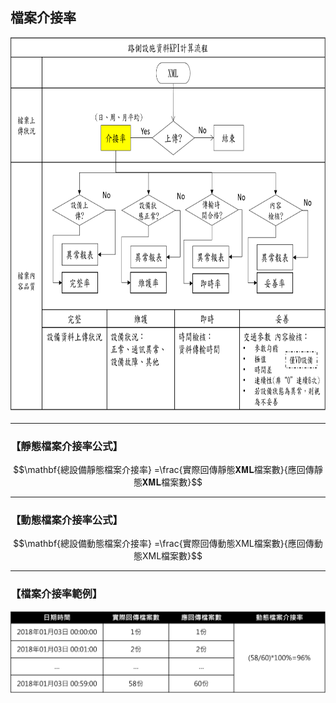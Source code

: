 ## 檔案介接率
     
     
   <div align=center><img src="https://github.com/trafficmotc/UploadInformation/blob/master/KPI/KPI計算流程之介接率.png" width="800" height="600" /></div>
     

----

### 【靜態檔案介接率公式】

$$\mathbf{總設備靜態檔案介接率} =\frac{實際回傳靜態𝐗𝐌𝐋檔案數}{應回傳靜態𝐗𝐌𝐋檔案數}$$

 ----    

### 【動態檔案介接率公式】



 $$\mathbf{總設備動態檔案介接率} =\frac{實際回傳動態XML檔案數}{應回傳動態XML檔案數}$$

----

### 【檔案介接率範例】
   
   ![單支設備累計維護率](https://github.com/trafficmotc/UploadInformation/blob/master/KPI/介接率範例圖.png)
